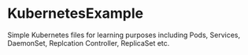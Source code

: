 # KubernetesExample
Simple Kubernetes files for learning purposes including Pods, Services, DaemonSet, Replcation Controller, ReplicaSet etc.
